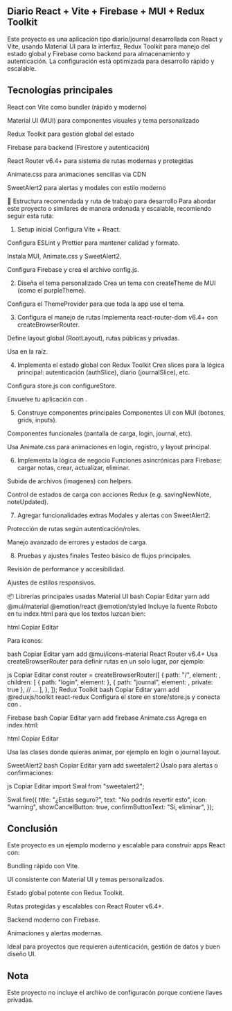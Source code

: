 ## Diario React + Vite + Firebase + MUI + Redux Toolkit

Este proyecto es una aplicación tipo diario/journal desarrollada con React y Vite, usando Material UI para la interfaz, Redux Toolkit para manejo del estado global y Firebase como backend para almacenamiento y autenticación. La configuración está optimizada para desarrollo rápido y escalable.

## Tecnologías principales

React con Vite como bundler (rápido y moderno)

Material UI (MUI) para componentes visuales y tema personalizado

Redux Toolkit para gestión global del estado

Firebase para backend (Firestore y autenticación)

React Router v6.4+ para sistema de rutas modernas y protegidas

Animate.css para animaciones sencillas vía CDN

SweetAlert2 para alertas y modales con estilo moderno

📂 Estructura recomendada y ruta de trabajo para desarrollo
Para abordar este proyecto o similares de manera ordenada y escalable, recomiendo seguir esta ruta:

1. Setup inicial
   Configura Vite + React.

Configura ESLint y Prettier para mantener calidad y formato.

Instala MUI, Animate.css y SweetAlert2.

Configura Firebase y crea el archivo config.js.

2. Diseña el tema personalizado
   Crea un tema con createTheme de MUI (como el purpleTheme).

Configura el ThemeProvider para que toda la app use el tema.

3. Configura el manejo de rutas
   Implementa react-router-dom v6.4+ con createBrowserRouter.

Define layout global (RootLayout), rutas públicas y privadas.

Usa <RouterProvider router={AppRouter} /> en la raíz.

4. Implementa el estado global con Redux Toolkit
   Crea slices para la lógica principal: autenticación (authSlice), diario (journalSlice), etc.

Configura store.js con configureStore.

Envuelve tu aplicación con <Provider store={store}>.

5. Construye componentes principales
   Componentes UI con MUI (botones, grids, inputs).

Componentes funcionales (pantalla de carga, login, journal, etc).

Usa Animate.css para animaciones en login, registro, y layout principal.

6. Implementa la lógica de negocio
   Funciones asincrónicas para Firebase: cargar notas, crear, actualizar, eliminar.

Subida de archivos (imagenes) con helpers.

Control de estados de carga con acciones Redux (e.g. savingNewNote, noteUpdated).

7. Agregar funcionalidades extras
   Modales y alertas con SweetAlert2.

Protección de rutas según autenticación/roles.

Manejo avanzado de errores y estados de carga.

8. Pruebas y ajustes finales
   Testeo básico de flujos principales.

Revisión de performance y accesibilidad.

Ajustes de estilos responsivos.

📦 Librerías principales usadas
Material UI
bash
Copiar
Editar
yarn add @mui/material @emotion/react @emotion/styled
Incluye la fuente Roboto en tu index.html para que los textos luzcan bien:

html
Copiar
Editar

<link rel="preconnect" href="https://fonts.googleapis.com" />
<link rel="preconnect" href="https://fonts.gstatic.com" crossorigin />
<link
  rel="stylesheet"
  href="https://fonts.googleapis.com/css2?family=Roboto:wght@300;400;500;700&display=swap"
/>
Para íconos:

bash
Copiar
Editar
yarn add @mui/icons-material
React Router v6.4+
Usa createBrowserRouter para definir rutas en un solo lugar, por ejemplo:

js
Copiar
Editar
const router = createBrowserRouter([
{
path: "/",
element: <RootLayout />,
children: [
{ path: "login", element: <LoginPage /> },
{ path: "journal", element: <JournalPage />, private: true },
// ...
],
},
]);
Redux Toolkit
bash
Copiar
Editar
yarn add @reduxjs/toolkit react-redux
Configura el store en store/store.js y conecta con <Provider>.

Firebase
bash
Copiar
Editar
yarn add firebase
Animate.css
Agrega en index.html:

html
Copiar
Editar

<link
  rel="stylesheet"
  href="https://cdnjs.cloudflare.com/ajax/libs/animate.css/4.1.1/animate.min.css"
/>
Usa las clases donde quieras animar, por ejemplo en login o journal layout.

SweetAlert2
bash
Copiar
Editar
yarn add sweetalert2
Úsalo para alertas o confirmaciones:

js
Copiar
Editar
import Swal from "sweetalert2";

Swal.fire({
title: "¿Estás seguro?",
text: "No podrás revertir esto",
icon: "warning",
showCancelButton: true,
confirmButtonText: "Sí, eliminar",
});

## Conclusión

Este proyecto es un ejemplo moderno y escalable para construir apps React con:

Bundling rápido con Vite.

UI consistente con Material UI y temas personalizados.

Estado global potente con Redux Toolkit.

Rutas protegidas y escalables con React Router v6.4+.

Backend moderno con Firebase.

Animaciones y alertas modernas.

Ideal para proyectos que requieren autenticación, gestión de datos y buen diseño UI.

## Nota

Este proyecto no incluye el archivo de configuracón porque contiene llaves privadas.
